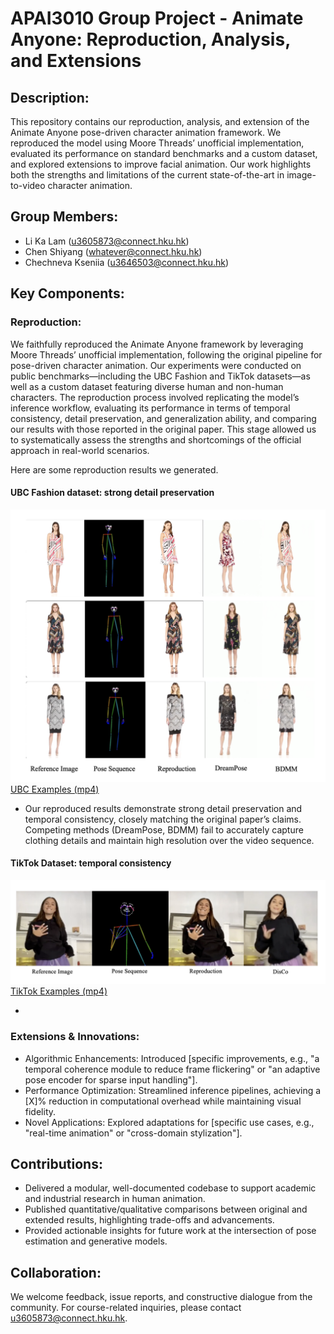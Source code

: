 # APAI3010 Group Project - Animate Anyone: Reproduction, Analysis, and Extensions

## Description:
This repository contains our reproduction, analysis, and extension of the Animate Anyone pose-driven character animation framework. We reproduced the model using Moore Threads’ unofficial implementation, evaluated its performance on standard benchmarks and a custom dataset, and explored extensions to improve facial animation. Our work highlights both the strengths and limitations of the current state-of-the-art in image-to-video character animation.

## Group Members:
- Li Ka Lam (u3605873@connect.hku.hk)
- Chen Shiyang (whatever@connect.hku.hk)
- Chechneva Kseniia (u3646503@connect.hku.hk)
  
## Key Components:

### Reproduction:

We faithfully reproduced the Animate Anyone framework by leveraging Moore Threads’ unofficial implementation, following the original pipeline for pose-driven character animation. Our experiments were conducted on public benchmarks—including the UBC Fashion and TikTok datasets—as well as a custom dataset featuring diverse human and non-human characters. The reproduction process involved replicating the model’s inference workflow, evaluating its performance in terms of temporal consistency, detail preservation, and generalization ability, and comparing our results with those reported in the original paper. This stage allowed us to systematically assess the strengths and shortcomings of the official approach in real-world scenarios.

Here are some reproduction results we generated.

#### UBC Fashion dataset: strong detail preservation 

![UBC Examples (png)](https://github.com/Shannon-whatever/Animate-Anyone-1-Group-project/blob/main/Figures/UBC_fashion_comparison.png)
[UBC Examples (mp4)](https://github.com/Shannon-whatever/Animate-Anyone-1-Group-project/tree/main/demos/ubc)

- Our reproduced results demonstrate strong detail preservation and temporal consistency, closely matching the original paper’s claims. Competing methods (DreamPose, BDMM) fail to accurately capture clothing details and maintain high resolution over the video sequence.

#### TikTok Dataset: temporal consistency

![TikTok Examples (png)](https://github.com/Shannon-whatever/Animate-Anyone-1-Group-project/blob/main/Figures/TikTok_comparison.png)
[TikTok Examples (mp4)](https://github.com/Shannon-whatever/Animate-Anyone-1-Group-project/tree/main/demos/tiktok)

- 

### Extensions & Innovations:

- Algorithmic Enhancements: Introduced [specific improvements, e.g., "a temporal coherence module to reduce frame flickering" or "an adaptive pose encoder for sparse input handling"].
- Performance Optimization: Streamlined inference pipelines, achieving a [X]% reduction in computational overhead while maintaining visual fidelity.
- Novel Applications: Explored adaptations for [specific use cases, e.g., "real-time animation" or "cross-domain stylization"].

## Contributions:

- Delivered a modular, well-documented codebase to support academic and industrial research in human animation.
- Published quantitative/qualitative comparisons between original and extended results, highlighting trade-offs and advancements.
- Provided actionable insights for future work at the intersection of pose estimation and generative models.

## Collaboration:
We welcome feedback, issue reports, and constructive dialogue from the community. For course-related inquiries, please contact u3605873@connect.hku.hk.
